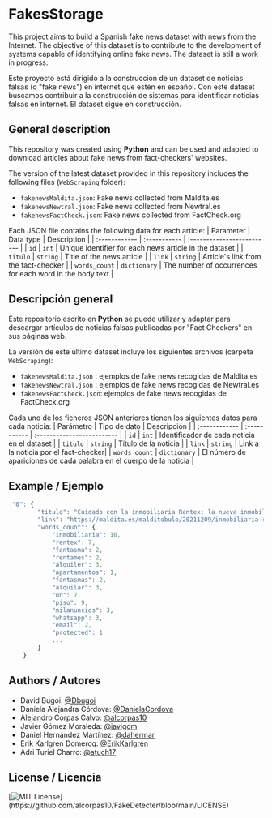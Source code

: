 
# FakesStorage

This project aims to build a Spanish fake news dataset with news from the Internet. The objective of this dataset is to contribute to the development of systems capable of identifying online fake news. The dataset is still a work in progress.

Este proyecto está dirigido a la construcción de un dataset de noticias falsas (o "fake news") en internet que estén en español. 
Con este dataset buscamos contribuir a la construcción de sistemas para identificar noticias falsas en internet. El dataset sigue en construcción. 




## General description
This repository was created using **Python** and can be used and adapted to download articles 
about fake news from fact-checkers' websites.

The version of the latest dataset provided in this repository includes the following files 
(`WebScraping` folder):
- `fakenewsMaldita.json`: Fake news collected from Maldita.es
- `fakenewsNewtral.json`: Fake news collected from Newtral.es
- `fakenewsFactCheck.json`: Fake news collected from FactCheck.org

Each JSON file contains the following data for each article:
| Parameter     | Data type    | Description                |
| :------------ | :----------- | :------------------------- |
| `id`          | `int`        | Unique identifier for each news article in the dataset  |
| `titulo`      | `string`     | Title of the news article |
| `link`        | `string`     | Article's link from the fact-checker |
| `words_count` | `dictionary` | The number of occurrences for each word in the body text |

## Descripción general
Este repositorio escrito en **Python** se puede utilizar y adaptar para descargar artículos 
de noticias falsas publicadas por "Fact Checkers" en sus páginas web.

La versión de este último dataset incluye los siguientes archivos (carpeta `WebScraping`):
- `fakenewsMaldita.json` : ejemplos de fake news recogidas de Maldita.es
- `fakenewsNewtral.json` : ejemplos de fake news recogidas de Newtral.es
- `fakenewsFactCheck.json`: ejemplos de fake news recogidas de FactCheck.org

Cada uno de los ficheros JSON anteriores tienen los siguientes datos para cada noticia:
| Parámetro     | Tipo de dato | Descripción                |
| :------------ | :----------- | :------------------------- |
| `id`          | `int`        | Identificador de cada noticia en el dataset  |
| `titulo`      | `string`     | Título de la noticia |
| `link`        | `string`     | Link a la noticia por el fact-checker|
| `words_count` | `dictionary` | El número de apariciones de cada palabra en el cuerpo de la noticia |

## Example / Ejemplo

```javascript
 "0": {
        "titulo": "Cuidado con la inmobiliaria Rentex: la nueva inmobiliaria fantasma que trata de hacerse con tu dinero",
        "link": "https://maldita.es/malditobulo/20211209/inmobiliaria-rentex-inmobiliaria-fantasma-hacerse-con-tu-dinero/",
        "words_count": {
            "inmobiliaria": 10,
            "rentex": 7,
            "fantasma": 2,
            "rentames": 2,
            "alquiler": 3,
            "apartamentos": 1,
            "fantasmas": 2,
            "alquilar": 3,
            "un": 7,
            "piso": 9,
            "milanuncios": 3,
            "whatsapp": 3,
            "email": 2,
            "protected": 1
            ...
        }
    }
```



## Authors / Autores

- David Bugoi: [@Dbugoi](https://github.com/Dbugoi)
- Daniela Alejandra Córdova: [@DanielaCordova](https://github.com/DanielaCordova)
- Alejandro Corpas Calvo: [@alcorpas10](https://github.com/alcorpas10)
- Javier Gómez Moraleda: [@javigom](https://github.com/javigom)
- Daniel Hernández Martínez: [@dahermar](https://github.com/dahermar)
- Erik Karlgren Domercq: [@ErikKarlgren](https://github.com/ErikKarlgren)
- Adri Turiel Charro: [@atuch17](https://github.com/atuch17)



## License / Licencia

[![MIT License](https://img.shields.io/apm/l/atomic-design-ui.svg?)](https://github.com/alcorpas10/FakeDetecter/blob/main/LICENSE)
